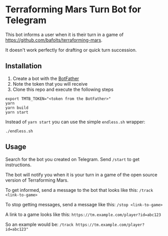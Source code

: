 # Terraforming Mars Turn Bot for Telegram

This bot informs a user when it is their turn in a game of https://github.com/bafolts/terraforming-mars.

It doesn't work perfectly for drafting or quick turn succession.

## Installation

1. Create a bot with the [BotFather](https://core.telegram.org/bots#6-botfather)
2. Note the token that you will receive
3. Clone this repo and execute the following steps

```shell
export TMTB_TOKEN="<token from the BotFather>"
yarn
yarn build
yarn start
```

Instead of `yarn start` you can use the simple `endless.sh` wrapper:
```shell
./endless.sh
```

## Usage

Search for the bot you created on Telegram. Send `/start` to get instructions.

The bot will notify you when it is your turn in a game of the open source version of Terraforming Mars.

To get informed, send a message to the bot that looks like this:
`/track <link-to-game>`

To stop getting messages, send a message like this: `/stop <link-to-game>`

A link to a game looks like this: `https://tm.example.com/player?id=abc123`

So an example would be: `/track https://tm.example.com/player?id=abc123"`
